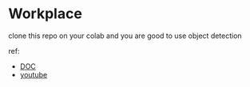 # Workplace

clone this repo on your colab and you are good to use object detection 

ref:
- [DOC](https://tensorflow-object-detection-api-tutorial.readthedocs.io/en/latest/training.html)
- [youtube](https://www.youtube.com/playlist?list=PLZoTAELRMXVNvTfHyJxPRcQkpV8ubBwHo)
